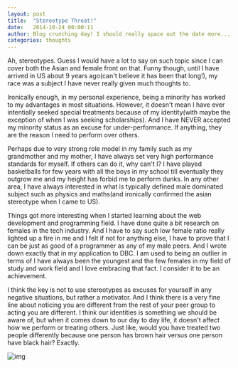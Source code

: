 ```yaml
---
layout: post
title:  "Stereotype Threat!"
date:   2014-10-24 00:00:11
author: Blog crunching day! I should really space out the date more...
categories: thoughts
---
```

Ah, stereotypes. Guess I would have a lot to say on such topic since I can cover both the Asian and female front on that. Funny though, until I have arrived in US about 9 years ago(can't believe it has been that long!), my race was a subject I have never really given much thoughts to.

Ironically enough, in my personal experience, being a minority has worked to my advantages in most situations. However, it doesn't mean I have ever intentially seeked special treatments because of my identity(with maybe the exception of when I was seeking scholarships). And I have NEVER accepted my minority status as an excuse for under-performance. If anything, they are the reason I need to perform over others.

Perhaps due to very strong role model in my family such as my grandmother and my mother, I have always set very high performance standards for myself. If others can do it, why can't I? I have played basketballs for few years with all the boys in my school till eventually they outgrow me and my height has forbid me to perform dunks. In any other area, I have always interested in what is typically defined male dominated subject such as physics and maths(and ironically confirmed the asian stereotype when I came to US).

Things got more interesting when I started learning about the web development and programming field. I have done quite a bit research on females in the tech industry. And I have to say such low female ratio really lighted up a fire in me and I felt if not for anything else, I have to prove that I can be just as good of a programmer as any of my male peers. And I wrote down exactly that in my application to DBC. I am used to being an outlier in terms of I have always been the youngest and the few females in my field of study and work field and I love embracing that fact. I consider it to be an achievement.

I think the key is not to use stereotypes as excuses for yourself in any negative situations, but rather a motivator. And I think there is a very fine line about noticing you are different from the rest of your peer group to acting you are different. I think our identities is something we should be aware of, but when it comes down to our day to day life, it doesn't affect how we perform or treating others. Just like, would you have treated two people differently because one person has brown hair versus one person have black hair? Exactly.

![img](http://www.quickmeme.com/img/24/24c6dd006150e6547c455b3bfe547c4d5edab6e8d3bb71100d802d96d485a1a9.jpg)